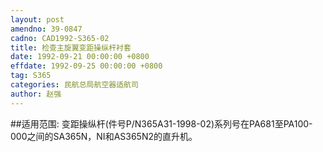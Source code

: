 ```yaml
---
layout: post
amendno: 39-0847
cadno: CAD1992-S365-02
title: 检查主旋翼变距操纵杆衬套
date: 1992-09-21 00:00:00 +0800
effdate: 1992-09-25 00:00:00 +0800
tag: S365
categories: 民航总局航空器适航司
author: 赵强
---
```


##适用范围:
变距操纵杆(件号P/N365A31-1998-02)系列号在PA681至PA100-000之间的SA365N，NI和AS365N2的直升机。

